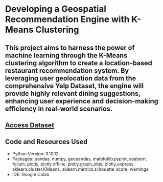 # Developing a Geospatial Recommendation Engine with K-Means Clustering

## This project aims to harness the power of machine learning through the K-Means clustering algorithm to create a location-based restaurant recommendation system. By leveraging user geolocation data from the comprehensive Yelp Dataset, the engine will provide highly relevant dining suggestions, enhancing user experience and decision-making efficiency in real-world scenarios.

## [Access Dataset](https://www.dropbox.com/s/3x1w789mmuae3ao/yelp_academic_dataset_business.zip)

## Code and Resources Used 
- Python Version: 3.10.12
- Packages: pandas, numpy, geopandas, matplotlib.pyplot, seaborn, folium, plotly, plotly.offline, plotly.graph_objs, plotly_express, sklearn.cluster.KMeans, sklearn.metrics.silhouette_score, warnings
- IDE: Google Colab










